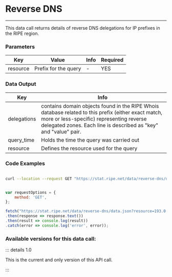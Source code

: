 # Reverse DNS
-----------

This data call returns details of reverse DNS delegations for IP prefixes in the RIPE region.

<RestRepl :baseUrl="`/data/`+$page.relativePath.split('/')[1].split('.md')[0]+`/data.json`" method="GET" :searchParams="{ resource:'193.0.0.0/21'}"/>

### Parameters

| Key | Value | Info | Required |
| --- | --- | --- | --- |
| resource | Prefix for the query | -   | YES |

### Data Output

| Key | Info |
| --- | --- |
| delegations | contains domain objects found in the RIPE Whois database related to this prefix (either exact match, more or less-specific) representing reverse delegated zones. Each line is described as "key" and "value" pair. |
| query_time | Holds the time the query was carried out |
| resource | Defines the resource used for the query |

### Code Examples
<CodeGroup>
<CodeGroupItem title="cURL">

```bash

curl --location --request GET "https://stat.ripe.net/data/reverse-dns/data.json?resource=193.0.0.0/21"


```

</CodeGroupItem>

<CodeGroupItem title="JS">

```js

var requestOptions = {
	method: 'GET',
};

fetch("https://stat.ripe.net/data/reverse-dns/data.json?resource=193.0.0.0/21", requestOptions)
.then(response => response.text())
.then(result => console.log(result))
.catch(error => console.log('error', error));


```

</CodeGroupItem>
</CodeGroup>

### Available versions for this data call:

::: details 1.0

This is the current and only version of this API call.

:::